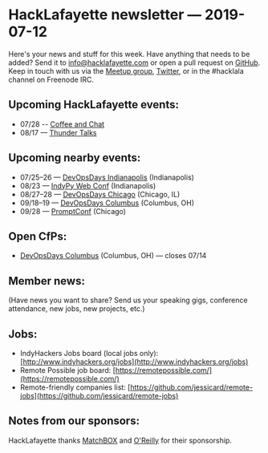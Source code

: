 # HackLafayette newsletter — 2019-07-12

Here's your news and stuff for this week. Have anything that needs to be added? Send it to info@hacklafayette.com or open a pull request on [GitHub](https://github.com/hacklafayette/newsletter). Keep in touch with us via the [Meetup group](https://www.meetup.com/hacklafayette/), [Twitter](https://twitter.com/hacklafayette), or in the #hacklala channel on Freenode IRC.

## Upcoming HackLafayette events:
* 07/28 -- [Coffee and Chat](https://www.meetup.com/hacklafayette/events/bmghxqyzkblc/) 
* 08/17 — [Thunder Talks](https://www.meetup.com/hacklafayette/events/262135464/)


## Upcoming nearby events:
* 07/25–26 — [DevOpsDays Indianapolis](https://www.devopsdays.org/events/2019-indianapolis/) (Indianapolis)
* 08/23 — [IndyPy Web Conf](https://2019.indypy.org/webconf/) (Indianapolis)
* 08/27–28 — [DevOpsDays Chicago](https://www.devopsdays.org/events/2019-chicago) (Chicago, IL)
* 09/18–19 — [DevOpsDays Columbus](https://www.devopsdays.org/events/2019-columbus) (Columbus, OH)
* 09/28 — [PromptConf](https://promptconf.com/) (Chicago)

## Open CfPs:
* [DevOpsDays Columbus](https://www.papercall.io/devopsdayscolumbus2019) (Columbus, OH) — closes 07/14

## Member news:

(Have news you want to share? Send us your speaking gigs, conference attendance, new jobs, new projects, etc.)

## Jobs:

- IndyHackers Jobs board (local jobs only): [http://www.indyhackers.org/jobs](http://www.indyhackers.org/jobs)
- Remote Possible job board: [https://remotepossible.com/](https://remotepossible.com/)
- Remote-friendly companies list: [https://github.com/jessicard/remote-jobs](https://github.com/jessicard/remote-jobs)

## Notes from our sponsors:

HackLafayette thanks [MatchBOX](http://matchboxstudio.org/) and [O'Reilly](http://www.oreilly.com/) for their sponsorship.
